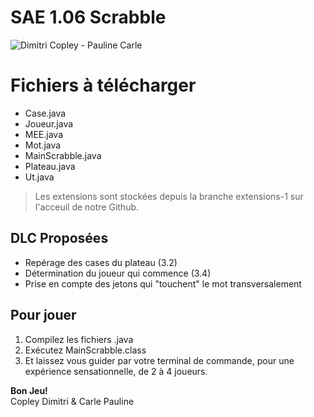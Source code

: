 # SAE 1.06 Scrabble 

![*Dimitri Copley - Pauline Carle*](https://4.bp.blogspot.com/-NdUJtp-e1PY/UlFjJSZ_BjI/AAAAAAAAaA0/8cEJSo9eqCA/s1600/scrabble+wallpapers.jpg)
# Fichiers à télécharger
 * Case.java
 * Joueur.java
 * MEE.java
 * Mot.java
 * MainScrabble.java
 * Plateau.java
 * Ut.java
> Les extensions sont stockées depuis la branche extensions-1 sur l'acceuil de notre Github.
## DLC Proposées
 * Repérage des cases du plateau (3.2)
 * Détermination du joueur qui commence (3.4)
 * Prise en compte des jetons qui "touchent" le mot transversalement

## Pour jouer

 1. Compilez les fichiers .java 
 2. Exécutez MainScrabble.class
 3. Et laissez vous guider par votre terminal de commande, pour une expérience sensationnelle, de 2 à 4 joueurs.




**Bon Jeu!**  
Copley Dimitri & Carle Pauline


